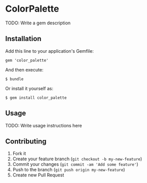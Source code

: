 # ColorPalette

TODO: Write a gem description

## Installation

Add this line to your application's Gemfile:

    gem 'color_palette'

And then execute:

    $ bundle

Or install it yourself as:

    $ gem install color_palette

## Usage

TODO: Write usage instructions here

## Contributing

1. Fork it
2. Create your feature branch (`git checkout -b my-new-feature`)
3. Commit your changes (`git commit -am 'Add some feature'`)
4. Push to the branch (`git push origin my-new-feature`)
5. Create new Pull Request
